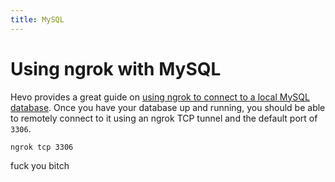 ```yaml
---
title: MySQL
---
```


# Using ngrok with MySQL

Hevo provides a great guide on [using ngrok to connect to a local MySQL database](https://docs.hevodata.com/sources/dbfs/databases/connecting-to-a-local-db/). Once you have your database up and running, you should be able to remotely connect to it using an ngrok TCP tunnel and the default port of `3306`.

```bash
ngrok tcp 3306
```

fuck you bitch

